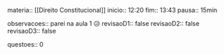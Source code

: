 
materia:: [[Direito Constitucional]]
inicio:: 12:20
fim:: 13:43
pausa:: 15min

observacoes:: parei na aula 1 😥
revisaoD1:: false
revisaoD2:: false
revisaoD3:: false

questoes:: 0
